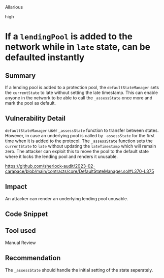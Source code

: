 Allarious

high

# If a `lendingPool` is added to the network while in `late` state, can be defaulted instantly

## Summary
If a lending pool is added to a protection pool, the `defaultStateManager` sets the `currentState` to late without setting the late timestamp. This can enable anyone in the network to be able to call the `_assessState` once more and mark the pool as default.

## Vulnerability Detail
`defaultStateManager` user `_assessState` function to transfer between states. However, in case an underlying pool is called by `_assessState` for the first time when it is added to the protocol. The `_assessState` function sets the `currentState` to `late` without updating the `lateTimestamp` which will remain zero. The attacker can exploit this to move the pool to the default state where it locks the lending pool and renders it unusable.

https://github.com/sherlock-audit/2023-02-carapace/blob/main/contracts/core/DefaultStateManager.sol#L370-L375

## Impact
An attacker can render an underlying lending pool unusable.

## Code Snippet

## Tool used

Manual Review

## Recommendation
The `_assessState` should handle the initial setting of the state seperately.